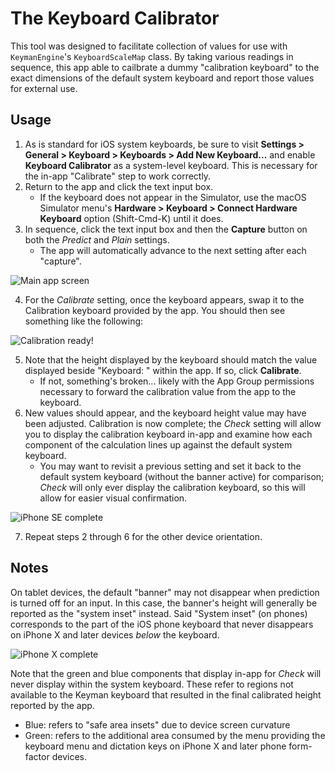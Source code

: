 #  The Keyboard Calibrator

This tool was designed to facilitate collection of values for use with `KeymanEngine`'s `KeyboardScaleMap` class.  By taking various readings in sequence, this app able to cailbrate a dummy "calibration keyboard" to the exact dimensions of the default system keyboard and report those values for external use.

## Usage

1.  As is standard for iOS system keyboards, be sure to visit **Settings > General > Keyboard > Keyboards > Add New Keyboard...** and enable **Keyboard Calibrator** as a system-level keyboard.  This is necessary for the in-app "Calibrate" step to work correctly.
2.  Return to the app and click the text input box.
    - If the keyboard does not appear in the Simulator, use the macOS Simulator menu's **Hardware > Keyboard > Connect Hardware Keyboard** option (Shift-Cmd-K) until it does.
3.  In sequence, click the text input box and then the **Capture** button on both the _Predict_ and _Plain_ settings.
    - The app will automatically advance to the next setting after each "capture".

![Main app screen](readme_imgs/step-3.png)

4.  For the _Calibrate_ setting, once the keyboard appears, swap it to the Calibration keyboard provided by the app.  You should then see something like the following:

![Calibration ready!](readme_imgs/step-4.png)

5.  Note that the height displayed by the keyboard should match the value displayed beside "Keyboard: " within the app.  If so, click **Calibrate**.
    - If not, something's broken... likely with the App Group permissions necessary to forward the calibration value from the app to the keyboard.
6.  New values should appear, and the keyboard height value may have been adjusted.  Calibration is now complete; the _Check_ setting will allow you to display the calibration keyboard in-app and examine how each component of the calculation lines up against the default system keyboard.
    - You may want to revisit a previous setting and set it back to the default system keyboard (without the banner active) for comparison; _Check_ will only ever display the calibration keyboard, so this will allow for easier visual confirmation.

![iPhone SE complete](readme_imgs/iPhone-SE-complete.png)

7.  Repeat steps 2 through 6 for the other device orientation.

## Notes

On tablet devices, the default "banner" may not disappear when prediction is turned off for an input.  In this case, the banner's height will generally be reported as the "system inset" instead.  Said "System inset" (on phones) corresponds to the part of the iOS phone keyboard that never disappears on iPhone X and later devices _below_ the keyboard.

![iPhone X complete](readme_imgs/iPhone-X-complete.png)

Note that the green and blue components that display in-app for _Check_ will never display within the system keyboard.  These refer to regions not available to the Keyman keyboard that resulted in the final calibrated height reported by the app.
- Blue:  refers to "safe area insets" due to device screen curvature
- Green:  refers to the additional area consumed by the menu providing the keyboard menu and dictation keys on iPhone X and later phone form-factor devices.
